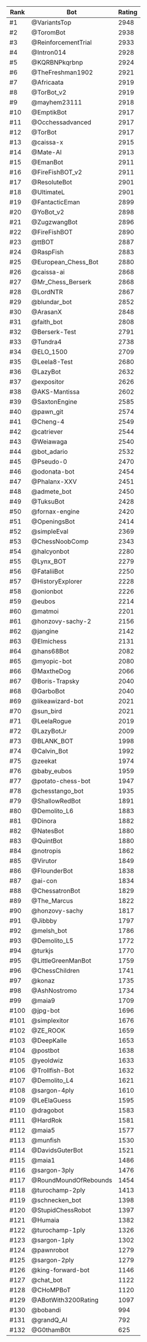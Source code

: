 Rank|Bot|Rating
---|---|---
#1|@VariantsTop|2948
#2|@ToromBot|2938
#3|@ReinforcementTrial|2933
#4|@Intron014|2928
#5|@KQRBNPkqrbnp|2924
#6|@TheFreshman1902|2921
#7|@Africaata|2919
#8|@TorBot_v2|2919
#9|@mayhem23111|2918
#10|@EmptikBot|2917
#11|@Occhessadvanced|2917
#12|@TorBot|2917
#13|@caissa-x|2915
#14|@Mate-AI|2913
#15|@EmanBot|2911
#16|@FireFishBOT_v2|2911
#17|@ResoluteBot|2901
#18|@UltimateL|2901
#19|@FantacticEman|2899
#20|@YoBot_v2|2898
#21|@ZugzwangBot|2896
#22|@FireFishBOT|2890
#23|@ttBOT|2887
#24|@RaspFish|2883
#25|@European_Chess_Bot|2880
#26|@caissa-ai|2868
#27|@Mr_Chess_Berserk|2868
#28|@LordNTR|2867
#29|@blundar_bot|2852
#30|@ArasanX|2848
#31|@faith_bot|2808
#32|@Berserk-Test|2791
#33|@Tundra4|2738
#34|@ELO_1500|2709
#35|@Leela8-Test|2680
#36|@LazyBot|2632
#37|@expositor|2626
#38|@AKS-Mantissa|2602
#39|@SaxtonEngine|2585
#40|@pawn_git|2574
#41|@Cheng-4|2549
#42|@catriever|2544
#43|@Weiawaga|2540
#44|@bot_adario|2532
#45|@Pseudo-0|2470
#46|@odonata-bot|2454
#47|@Phalanx-XXV|2451
#48|@admete_bot|2450
#49|@TuksuBot|2428
#50|@fornax-engine|2420
#51|@OpeningsBot|2414
#52|@simpleEval|2369
#53|@ChessNoobComp|2343
#54|@halcyonbot|2280
#55|@Lynx_BOT|2279
#56|@FataliiBot|2250
#57|@HistoryExplorer|2228
#58|@onionbot|2226
#59|@eubos|2214
#60|@matmoi|2201
#61|@honzovy-sachy-2|2156
#62|@jangine|2142
#63|@Elmichess|2131
#64|@hans68Bot|2082
#65|@myopic-bot|2080
#66|@MaxtheDog|2066
#67|@Boris-Trapsky|2040
#68|@GarboBot|2040
#69|@likeawizard-bot|2021
#70|@sun_bird|2021
#71|@LeelaRogue|2019
#72|@LazyBotJr|2009
#73|@BLANK_BOT|1998
#74|@Calvin_Bot|1992
#75|@zeekat|1974
#76|@baby_eubos|1959
#77|@potato-chess-bot|1947
#78|@chesstango_bot|1935
#79|@ShallowRedBot|1891
#80|@Demolito_L6|1883
#81|@Dinora|1882
#82|@NatesBot|1880
#83|@QuintBot|1880
#84|@notropis|1862
#85|@Virutor|1849
#86|@FlounderBot|1838
#87|@ai-con|1834
#88|@ChessatronBot|1829
#89|@The_Marcus|1822
#90|@honzovy-sachy|1817
#91|@Jibbby|1797
#92|@melsh_bot|1786
#93|@Demolito_L5|1772
#94|@turkjs|1770
#95|@LittleGreenManBot|1759
#96|@ChessChildren|1741
#97|@konaz|1735
#98|@AshNostromo|1734
#99|@maia9|1709
#100|@jpg-bot|1696
#101|@simplexitor|1676
#102|@ZE_ROOK|1659
#103|@DeepKalle|1653
#104|@postbot|1638
#105|@yeoldwiz|1633
#106|@Trollfish-Bot|1632
#107|@Demolito_L4|1621
#108|@sargon-4ply|1610
#109|@LeElaGuess|1595
#110|@dragobot|1583
#111|@HardRok|1581
#112|@maia5|1577
#113|@munfish|1530
#114|@DavidsGuterBot|1521
#115|@maia1|1486
#116|@sargon-3ply|1476
#117|@RoundMoundOfRebounds|1454
#118|@turochamp-2ply|1413
#119|@schnecken_bot|1398
#120|@StupidChessRobot|1397
#121|@Humaia|1382
#122|@turochamp-1ply|1326
#123|@sargon-1ply|1302
#124|@pawnrobot|1279
#125|@sargon-2ply|1279
#126|@king-forward-bot|1146
#127|@chat_bot|1122
#128|@CHoMPBoT|1120
#129|@ABotWith3200Rating|1097
#130|@bobandi|994
#131|@grandQ_AI|792
#132|@G0thamB0t|625
